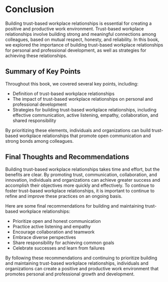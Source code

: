 # Conclusion

Building trust-based workplace relationships is essential for creating a positive and productive work environment. Trust-based workplace relationships involve building strong and meaningful connections among colleagues, based on mutual respect, honesty, and reliability. In this book, we explored the importance of building trust-based workplace relationships for personal and professional development, as well as strategies for achieving these relationships.

Summary of Key Points
---------------------

Throughout this book, we covered several key points, including:

* Definition of trust-based workplace relationships
* The impact of trust-based workplace relationships on personal and professional development
* Strategies for building trust-based workplace relationships, including effective communication, active listening, empathy, collaboration, and shared responsibility

By prioritizing these elements, individuals and organizations can build trust-based workplace relationships that promote open communication and strong bonds among colleagues.

Final Thoughts and Recommendations
----------------------------------

Building trust-based workplace relationships takes time and effort, but the benefits are clear. By promoting trust, communication, collaboration, and innovation, individuals and organizations can achieve greater success and accomplish their objectives more quickly and effectively. To continue to foster trust-based workplace relationships, it is important to continue to refine and improve these practices on an ongoing basis.

Here are some final recommendations for building and maintaining trust-based workplace relationships:

* Prioritize open and honest communication
* Practice active listening and empathy
* Encourage collaboration and teamwork
* Embrace diverse perspectives
* Share responsibility for achieving common goals
* Celebrate successes and learn from failures

By following these recommendations and continuing to prioritize building and maintaining trust-based workplace relationships, individuals and organizations can create a positive and productive work environment that promotes personal and professional growth and development.